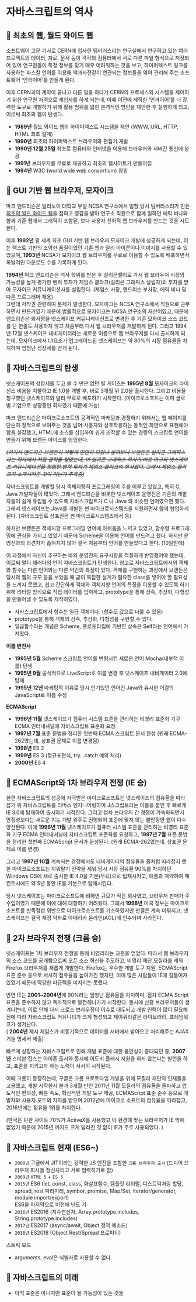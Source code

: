 # 자바스크립트의 역사

## 🐇 최초의 웹, 월드 와이드 웹&#x20;

소프트웨어 고문 기사로 CERN에 입사한 팀버러스리는 연구실에서 연구하고 있는 여러 프로젝트의 데이터, 자료, 문서 등이 각각의 컴퓨터에서 서로 다른 파일 형식으로 저장되어 있어 연구원들이 특정 정보를 찾기 매우 어려워하는 것을 보고, 하이퍼텍스트 링크를 사용하는 파스칼 언어를 이용해 백과사전같이 연관되는 정보들을 엮어 관리해 주는 소프트웨어 ‘인콰이어’를 만들게 된다.

이후 CERN과의 계약이 끝나고 다른 일을 하다가 CERN의 프로세스와 시스템을 제어하기 위한 연구원 자격으로 재입사를 하게 되는데, 이때 이전에 제작한 ‘인콰이어’를 더 강력한 도구로 개발하기 위해 활용 범위를 넓힌 본격적인 방안을 제안한 후 실행하게 되고, 이로써 최초의 웹이 탄생다.

* **1989년** 월드 와이드 웹의 하이퍼텍스트 시스템을 제안 (WWW, URL, HTTP, HTML 최초 설계)
* **1990년** 최초의 하이퍼텍스트 브라우저와 편집기 개발
* **1990년 12월 25일** 최초로 컴퓨터와 인터넷을 이용해 브라우저와 서버간 통신에 성공
* **1991년** 브라우저를 무료로 제공하고 최초의 웹사이트가 만들어짐
* **1994년** W3C (world wide web consortium) 창립

## 🐇 GUI 기반 웹 브라우저, 모자이크

마크 앤드리슨은 일리노이 대학교 부설 NCSA 연구소에서 일할 당시 팀버러스리가 만든 [최초의 월드 와이드 웹](http://info.cern.ch/hypertext/WWW/TheProject.html)을 접하고 영감을 받아 연구소 직원으로 함께 일하던 에릭 비나와 함께 기존 웹에서 그래픽이 포함된, 보다 사용자 친화적 웹 브라우저를 만드는 것을 시도한다.

이후 **1992년** 말 세계 최초 GUI 기반 웹 브라우저 모자이크 개발에 성공하게 되는데, 이는 텍스트 기반의 조악한 품질이었던 기존 웹과 달리 아이콘이나 이미지를 사용할 수 있었으며, **1993년** NCSA가 모자이크 웹 브라우저를 무료로 이용할 수 있도록 배포하면서 폭발적인 다운로드 수를 기록하게 된다.

**1994년** 마크 앤드리슨은 석사 학위를 받은 후 실리콘밸리로 가서 웹 브라우저 시장의 가능성을 높게 평가한 벤처 투자가 제임스 클라크(실리콘 그래픽스 설립자)의 투자를 받아 모자이크 커뮤니케이션사를 설립한다. (제임스 사장, 앤드리슨 부사장, 에릭 비나 및 다른 프로그래머 채용)\
그런데 저작권 관련하여 문제가 발생한다. 모자이크는 NCSA 연구소에서 직원으로 근무하면서 만든거였기 때문에 법률적으로 모자이크는 NCSA 연구소의 재산이였고, 때문에 앤드리슨은 회사명을 넷스케이프 커뮤니케이션즈로 변경한 후 기존 모자이크 소스 코드를 단 한줄도 사용하지 않고 처음부터 다시 웹 브라우저를 개발하게 된다. 그리고 1994년 12월 넷스케이프 내비게이터라는 새로운 이름으로 웹 브라우저를 다시 출시하게 되는데, 모자이크에서 UI요소가 업그레이드된 넷스케이프는 약 80%의 시장 점유율을 차지하며 엄청난 성장세를 걷게 된다.

## 🐇 자바스크립트의 탄생

넷스케이프의 성장세를 두고 볼 수 만은 없던 빌 게이츠는 **1995년 8월** 모자이크의 라이선스 비용을 지불하고 IE 1.0을 개발 후, 바로 3개월 뒤 2.0을 출시한다. 그리고 비용을 청구했던 넷스케이프와 달리 무료로 배포하기 시작한다. (마이크로소프트는 이미 글로벌 기업으로 성장중인 회사였기 때문에 가능)

마크 앤드리슨은 마이크로소프트의 공격적인 마케팅과 경쟁하기 위해서는 웹 페이지를 단순히 정적으로 보여주는 것을 넘어 사용자와 상호작용하는 동적인 화면으로 표현해야 함을 실감했고, HTML에 소스를 삽입하여 쉽게 조작할 수 있는 경량의 스크립트 언어를 만들기 위해 브랜든 아이크를 영입한다.

~~_(여기서 앤드리슨 브랜든이 어떻게 인연이 되었나 살펴보니 브랜든은 실리콘 그래픽스라는 회사에서 처음 경력을 쌓았는데, 이 실리콘 그래픽스 회사가 바로 마크와 넷스케이프 커뮤니케이션을 창립한 벤처 투자가 제임스 클라크의 회사였다. 그래서 제임스 클라크가 소개시켜준 것이 아닌가 추측중)_~~

자바스크립트를 개발할 당시 객체지향적 프로그래밍이 주를 이루고 있었고, 특히 C, Java 개발자들이 많았다. 그래서 앤드리슨을 비롯한 넷스케이프 운영진은 기존의 개발자들이 쉽게 유입될 수 있도록 자바스크립트가 C 나 Java 와 비슷한 언어였으면 했다. 그래서 넷스케이프는 Java를 개발한 썬 마이크로시스템즈을 지원하면서 함께 협업하게 된다. (자바스크립트 상표권은 썬 마이크로시스템즈에서 등)

하지만 브랜든은 객체지향 프로그래밍 언어에 아쉬움을 느끼고 있었고, 함수형 프로그래밍에 관심을 가지고 있었기 때문에 Scheme을 이용해 언어를 만드려고 했다. 하지만 운영진과의 의견차가 좁혀지지 않아 결국 처음부터 언어를 만들었다고 한다. (10일만에)

이 과정에서 자신이 추구하는 바와 운영진의 요구사항을 적절하게 반영했어야 했는데, 이로써 멀티 패러다임 언어 자바스크립트가 탄생한다. 참고로 자바스크립트에서의 객체와 함수는 다른 언어와는 다른 약간의 특점이 있다. 객체를 구현하는 과정에서 브랜든은 당시의 웹의 규모 등을 보았을 때 굳이 복잡한 설계가 필요한 class를 넣어야 할 필요성을 느끼지 못했고, 쉽고 간단하게 객체와 객체지향 언어의 특징을 이용할 수 있도록 하기 위해 리터럴 방식으로 직접 데이터를 입력하고, prototype을 통해 상속, 추상화, 다형성을 만들어낼 수 있도록 제작하였다.

* 자바스크립트에서 함수는 일급 객체이다. (함수도 값으로 다룰 수 있음)
* prototype을 통해 객체의 상속, 추상화, 다형성를 구현할 수 있다.
* 일급함수라는 개념은 Scheme, 프로토타입에 기반한 상속은 Self라는 언어에서 가져왔다.



**이름 변천사**

* **1995년 5월**  Scheme 스크립트 언어를 변형시킨 새로운 언어 Mocha(내부적 이름) 탄생
* **1995년 9월**  공식적으로 LiveScript로 이름 변경 후 넷스케이프 내비게이터 2.0에 탑재
* **1995년 12년** 마케팅적 이유로 당시 인기있던 언어인 Java와 유사한 어감의 JavaScript로 이름 수정



**ECMAScript**

* **1996년 11월** 넷스케이프가 컴퓨터 시스템 표준을 관리하는 비영리 표준화 기구 ECMA 인터내셔널에 자바스크립트 표준화 요청
* **1997년 7월** 표준 문법을 정리한 첫번째 ECMA 스크립트 문서 완성 (원래 ECMA-262였는데, 상표권 문제로 이름 변경됨)
* **1998년** ES 2
* **1999년** ES 3 (정규표현식, try...catch 예외 처리)
* **2000년** ES 4

## 🐇 ECMAScript와 1차 브라우저 전쟁 (IE 승)

한편 자바스크립트의 성공에 자극받은 마이크로소프트는 넷스케이프의 점유율을 따라잡기 위 자바스크립트를 리버스 엔지니어링하여 J스크립트라는 이름을 붙인 후 빠르게 IE 3.0에 탑재하여 출시하기 시작한다. 그리고 점차 브라우저 간 경쟁이 가속화되면서 안정성보다는 새로운 기능 개발 위주로 진행되어 표준에 맞지 않는 불안정한 웹이 다수 양산된다. 이에 **1996년 11월** 넷스케이프가 컴퓨터 시스템 표준을 관리하는 비영리 표준화 기구 ECMA 인터내셔널에 자바스크립트 표준화를 요청하고, **1997년 7월** 표준 문법을 정리한 첫번째 ECMAScript 문서가 완성된다. (원래 ECMA-262였는데, 상표권 문제로 이름 변경)

그리고 **1997년 10월** 계속되는 경쟁에서도 내비게이터의 점유율을 좀처럼 따라잡지 못한 마이크로소프트는 끼워팔기 전략을 세워 당시 시장 점유율 90%를 차지하던 Windows OS에 새로 출시한 IE 4.0을 기본(무료)으로 탑재시키고, 애플과 계약하여 매킨토시에도 약 5년 동안 IE를 기본으로 탑재시킨다.

당시 넷스케이프는 마이크로소프트에 비하면 규모가 작은 회사였고, 브라우저 판매가 주 수입이였기 때문에 이에 대해 대항하기 어려웠다. 그래서 **1998년** 미국 정부는 마이크로소프트를 반독점법 위반으로 마이크로소프트를 기소하였지만 판결은 계속 미뤄지고, 넷스케이프는 결국 재정 악화로 아메리카 온라인(AOL)에 인수되며 사라진다.&#x20;

## 🐇 2차 브라우저 전쟁 (크롬 승)&#x20;

넷스케이프는 1차 브라우저 전쟁을 통해 비영리라는 교훈을 얻었다. 따라서 웹 브라우저의 소스 코드를 공개함으로써 오픈 소스 혁신을 주도하고, 비영리 재단 모질라를 세워 Firefox 브라우저를 새롭게 개발한다. Firefox는 우수한 개발 도구 지원, ECMAScript 표준 준수 등으로 서서히 점유율을 높여가긴 했지만, 이미 많은 사람들이 IE에 길들여져 있었기 때문에 막강한 파급력을 미치지는 못했다.

반면 IE는 **2001\~2004년**에 90%라는 엄청난 점유율을 차지하며, 점차 ECMA Script 표준을 준수하지 않고 독자적으로 발전해나가기 시작한다. 동시에 신흥 브라우저들이 생겨나는데, 이로 인해 다시 크로스 브라우징이 이슈로 대두되고 개발 인력이 많이 필요해짐에 따라 자바스크립트 커뮤니티가 크게 형성되고 제이쿼리같은 라이브러리, 프레임워크가 생겨난다.\
( **2004년** 제시 제임스가 비동기적으로 데이터를 서버에서 받아오고 처리해주는 AJAX 기술 명세서 제출)

빠르게 성장하는 자바스크립트로 인해 개발 표준에 대한 불안성이 증대되던 중, **2007년** 스티븐 잡스는 아이폰 출시와 동시에 어도비 플래시 지원을 하지 않는다는 발언을 하고, 표준을 지키고자 하는 노력이 서서히 시작된다.

이때 크롬이 등장하는데, 구글은 크롬 프로토타입 개발을 위해 모질라 재단의 인재들을 고용했고, 개발 시작한지 불과 3개월 만인 2011년 11월 모질라의 점유율을 돌파하고 압도적인 편의성, 빠른 속도, 혁신적인 개발 도구 제공, ECMAScript 표준 준수 등으로 개발자와 사용자 모두의 지지를 받으며 2012년에 마이크로 소프트의 점유율을 따라잡고, 2016년에는 점유율 1위를 차지한다.&#x20;

(한국은 민관 사이트 70%가 ActiveX를 사용했고 이 환경에 맞는 브라우저가 IE 밖에 없었기 때문에 2015년 까지도 크게 달라진 것 없이 IE가 주로 사용되었다. )

## 🐇 자바스크립트 현재 (ES6\~)

* `2008년` 구글에서 JIT이라는 강력한 JS 엔진을 포함한 `크롬 브라우저 출시` (드디어 브라우저 회사들 정신차리고 서로 협력하기로 함)
* `2009년` `HTML 5` + `ES 5`
* `2015년` ES6 (let, const, class, 화살표함수, 템플릿 리터럴, 디스트럭처링 할당, spread, rest 파라미터, symbor, promise, Map/Set, iterator/generator, module import/export)\
  ES6을 마지막으로 버전에 년도 기
* `2016년` ES2016 (지수연산자, Array.prototype.includes, String.prototype.includes)
* `2017년` ES2017 (async/await, Object 정적 메소드)
* `2018년` ES2018 (Object Rest/Spread 프로퍼티)



스트릭 모드

* arguments, eval은 식별자로 사용할 수 없다.

## 🐇 자바스크립트의 미래

* 아직 표준은 아니지만 표준이 될 가능성이 있는 것들
